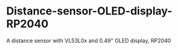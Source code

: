 # Distance-sensor-OLED-display-RP2040
 A distance sensor with VL53L0x and 0.49" OLED display, RP2040
